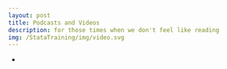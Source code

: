 ```yaml
---
layout: post
title: Podcasts and Videos
description: for those times when we don't feel like reading
img: /StataTraining/img/video.svg
---
```


- 
